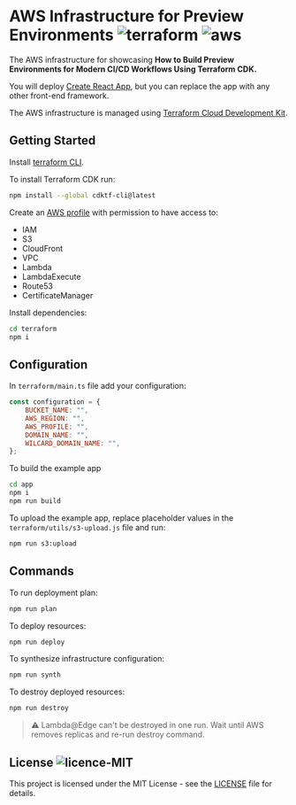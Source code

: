 # AWS Infrastructure for Preview Environments ![terraform](https://img.shields.io/static/v1?label=&message=terraform&color=7B42BC&logo=terraform&style=flat&logoColor=white) ![aws](https://img.shields.io/static/v1?label=&message=aws&color=232F3E&logo=amazonaws&style=flat&logoColor=white)

The AWS infrastructure for showcasing **How to Build Preview Environments for Modern CI/CD Workflows Using Terraform CDK.**

You will deploy [Create React App](https://github.com/facebook/create-react-app), but you can replace the app with any other front-end framework.

The AWS infrastructure is managed using [Terraform Cloud Development Kit](https://www.terraform.io/cdktf).

## Getting Started

Install [terraform CLI](https://learn.hashicorp.com/tutorials/terraform/install-cli).

To install Terraform CDK run:
```bash
npm install --global cdktf-cli@latest
```

Create an [AWS profile](https://docs.aws.amazon.com/cli/latest/userguide/cli-configure-files.html) with permission to have access to:
- IAM
- S3
- CloudFront
- VPC
- Lambda
- LambdaExecute
- Route53
- CertificateManager

Install dependencies:
```bash
cd terraform
npm i
```

## Configuration

In `terraform/main.ts` file add your configuration:

```js
const configuration = {
    BUCKET_NAME: "",
    AWS_REGION: "",
    AWS_PROFILE: "",
    DOMAIN_NAME: "",
    WILCARD_DOMAIN_NAME: "",
};
```

To build the example app
```bash
cd app
npm i
npm run build
```

To upload the example app, replace placeholder values in the `terraform/utils/s3-upload.js` file and run:

```bash
npm run s3:upload
```

## Commands

To run deployment plan:
```bash
npm run plan
```

To deploy resources:
```bash
npm run deploy
```

To synthesize infrastructure configuration:
```bash
npm run synth
```

To destroy deployed resources:
```bash
npm run destroy
```

> ⚠️ Lambda@Edge can't be destroyed in one run. Wait until AWS removes replicas and re-run destroy command.


## License ![licence-MIT](https://img.shields.io/badge/license-MIT-green)

This project is licensed under the MIT License - see the [LICENSE](/LICENSE) file for details.
